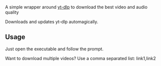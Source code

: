 A simple wrapper around [yt-dlp](https://github.com/yt-dlp/yt-dlp) to download the best video and audio quality

Downloads and updates yt-dlp automagically.

## Usage

Just open the executable and follow the prompt.

Want to download multiple videos? Use a comma separated list:
link1,link2
